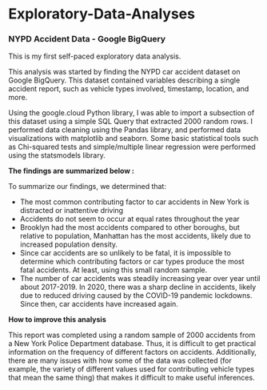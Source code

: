 # Exploratory-Data-Analyses

### NYPD Accident Data - Google BigQuery

This is my first self-paced exploratory data analysis.

This analysis was started by finding the NYPD car accident dataset on Google BigQuery. 
This dataset contained variables describing a single accident report, such as vehicle 
types involved, timestamp, location, and more.

Using the google.cloud Python library, I was able to import a subsection of this dataset 
using a simple SQL Query that extracted 2000 random rows. I performed data cleaning using 
the Pandas library, and performed data visualizations with matplotlib and seaborn. Some 
basic statistical tools such as Chi-squared tests and simple/multiple linear regression 
were performed using the statsmodels library.

**The findings are summarized below :**

To summarize our findings, we determined that:

- The most common contributing factor to car accidents in New York is distracted or inattentive driving
- Accidents do not seem to occur at equal rates throughout the year
- Brooklyn had the most accidents compared to other boroughs, but relative to population, 
Manhattan has the most accidents, likely due to increased population density.
- Since car accidents are so unlikely to be fatal, it is impossible to determine which contributing 
factors or car types produce the most fatal accidents. At least, using this small random sample.
- The number of car accidents was steadily increasing year over year until about 2017-2019. In 
2020, there was a sharp decline in accidents, likely due to reduced driving caused by the COVID-19 
pandemic lockdowns. Since then, car accidents have increased again.

**How to improve this analysis**

This report was completed using a random sample of 2000 accidents from a New York Police Department 
database. Thus, it is difficult to get practical information on the frequency of different factors 
on accidents. Additionally, there are many issues with how some of the data was collected (for 
example, the variety of different values used for contributing vehicle types that mean the same thing)
that makes it difficult to make useful inferences.

